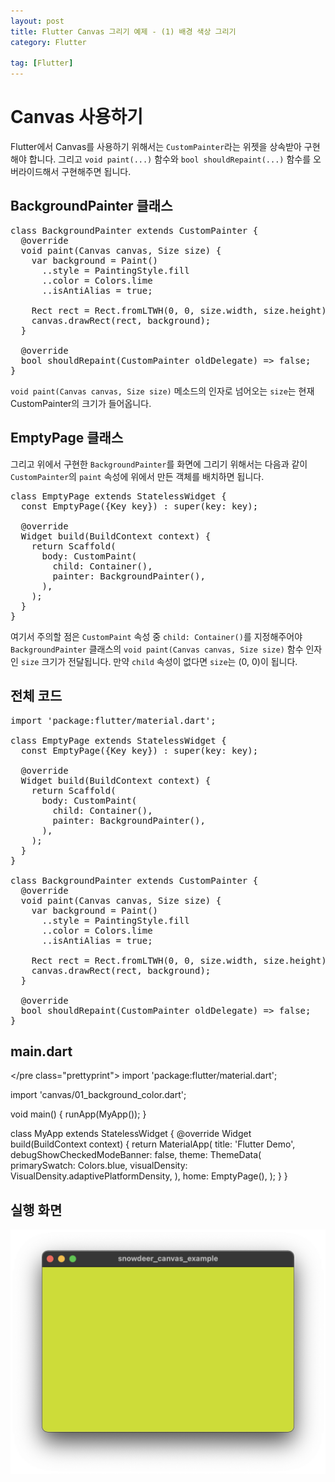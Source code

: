 ```yaml
---
layout: post
title: Flutter Canvas 그리기 예제 - (1) 배경 색상 그리기
category: Flutter

tag: [Flutter]
---
```


# Canvas 사용하기

Flutter에서 Canvas를 사용하기 위해서는 `CustomPainter`라는 위젯을 상속받아 구현해야 합니다.
그리고 `void paint(...)` 함수와 `bool shouldRepaint(...)` 함수를
오버라이드해서 구현해주면 됩니다.

## BackgroundPainter 클래스

<pre class="prettyprint">
class BackgroundPainter extends CustomPainter {
  @override
  void paint(Canvas canvas, Size size) {
    var background = Paint()
      ..style = PaintingStyle.fill
      ..color = Colors.lime
      ..isAntiAlias = true;

    Rect rect = Rect.fromLTWH(0, 0, size.width, size.height);
    canvas.drawRect(rect, background);
  }

  @override
  bool shouldRepaint(CustomPainter oldDelegate) => false;
}
</pre>

`void paint(Canvas canvas, Size size)` 메소드의 인자로 넘어오는 `size`는 현재
CustomPainter의 크기가 들어옵니다. 

## EmptyPage 클래스

그리고 위에서 구현한 `BackgroundPainter`를 화면에 그리기 위해서는 다음과 같이 
`CustomPainter`의 `paint` 속성에 위에서 만든 객체를 배치하면 됩니다.

<pre class="prettyprint">
class EmptyPage extends StatelessWidget {
  const EmptyPage({Key key}) : super(key: key);

  @override
  Widget build(BuildContext context) {
    return Scaffold(
      body: CustomPaint(
        child: Container(),
        painter: BackgroundPainter(),
      ),
    );
  }
}
</pre>

여기서 주의할 점은 `CustomPaint` 속성 중 `child: Container()`를 지정해주어야 `BackgroundPainter` 클래스의 
`void paint(Canvas canvas, Size size)` 함수 인자인 `size` 크기가 전달됩니다. 
만약 `child` 속성이 없다면 `size`는 (0, 0)이 됩니다.

## 전체 코드

<pre class="prettyprint">
import 'package:flutter/material.dart';

class EmptyPage extends StatelessWidget {
  const EmptyPage({Key key}) : super(key: key);

  @override
  Widget build(BuildContext context) {
    return Scaffold(
      body: CustomPaint(
        child: Container(),
        painter: BackgroundPainter(),
      ),
    );
  }
}

class BackgroundPainter extends CustomPainter {
  @override
  void paint(Canvas canvas, Size size) {
    var background = Paint()
      ..style = PaintingStyle.fill
      ..color = Colors.lime
      ..isAntiAlias = true;

    Rect rect = Rect.fromLTWH(0, 0, size.width, size.height);
    canvas.drawRect(rect, background);
  }

  @override
  bool shouldRepaint(CustomPainter oldDelegate) => false;
}
</pre>

## main.dart

</pre class="prettyprint">
import 'package:flutter/material.dart';

import 'canvas/01_background_color.dart';

void main() {
  runApp(MyApp());
}

class MyApp extends StatelessWidget {
  @override
  Widget build(BuildContext context) {
    return MaterialApp(
      title: 'Flutter Demo',
      debugShowCheckedModeBanner: false,
      theme: ThemeData(
        primarySwatch: Colors.blue,
        visualDensity: VisualDensity.adaptivePlatformDensity,
      ),
      home: EmptyPage(),
    );
  }
}
</pre>

## 실행 화면

![image](/assets/flutter/009.png)